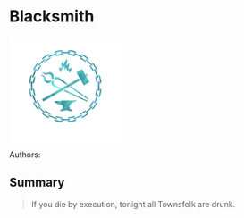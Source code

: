 # Blacksmith
<img src="https://raw.githubusercontent.com/yoyosource/BOTC-HomeBrew/master/Outsider/Blacksmith/image.png" alt="drawing" width="200"/>\
Authors: 

## Summary
> If you die by execution, tonight all Townsfolk are drunk.

